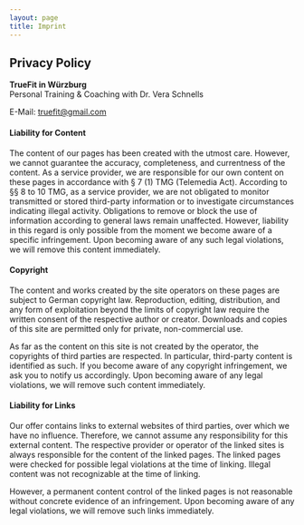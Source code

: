 ```yaml
---
layout: page
title: Imprint 
---
```

<div class="col-lg-12 text-center">
	<h2 class="section-heading text-uppercase">Privacy Policy</h2>
</div>


**TrueFit in Würzburg** \
Personal Training & Coaching with Dr. Vera Schnells

E-Mail: truefit@gmail.com


#### Liability for Content

The content of our pages has been created with the utmost care. However, we cannot guarantee the accuracy, completeness, and currentness of the content. As a service provider, we are responsible for our own content on these pages in accordance with § 7 (1) TMG (Telemedia Act). According to §§ 8 to 10 TMG, as a service provider, we are not obligated to monitor transmitted or stored third-party information or to investigate circumstances indicating illegal activity. Obligations to remove or block the use of information according to general laws remain unaffected. However, liability in this regard is only possible from the moment we become aware of a specific infringement. Upon becoming aware of any such legal violations, we will remove this content immediately.

#### Copyright

The content and works created by the site operators on these pages are subject to German copyright law. Reproduction, editing, distribution, and any form of exploitation beyond the limits of copyright law require the written consent of the respective author or creator. Downloads and copies of this site are permitted only for private, non-commercial use.

As far as the content on this site is not created by the operator, the copyrights of third parties are respected. In particular, third-party content is identified as such. If you become aware of any copyright infringement, we ask you to notify us accordingly. Upon becoming aware of any legal violations, we will remove such content immediately.

#### Liability for Links

Our offer contains links to external websites of third parties, over which we have no influence. Therefore, we cannot assume any responsibility for this external content. The respective provider or operator of the linked sites is always responsible for the content of the linked pages. The linked pages were checked for possible legal violations at the time of linking. Illegal content was not recognizable at the time of linking.

However, a permanent content control of the linked pages is not reasonable without concrete evidence of an infringement. Upon becoming aware of any legal violations, we will remove such links immediately.
